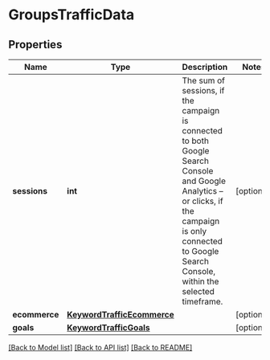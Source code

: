 # GroupsTrafficData

## Properties
Name | Type | Description | Notes
------------ | ------------- | ------------- | -------------
**sessions** | **int** | The sum of sessions, if the campaign is connected to both Google Search Console and Google Analytics – or clicks, if the campaign is only connected to Google Search Console, within the selected timeframe. | [optional] 
**ecommerce** | [**KeywordTrafficEcommerce**](KeywordTrafficEcommerce.md) |  | [optional] 
**goals** | [**KeywordTrafficGoals**](KeywordTrafficGoals.md) |  | [optional] 

[[Back to Model list]](../README.md#documentation-for-models) [[Back to API list]](../README.md#documentation-for-api-endpoints) [[Back to README]](../README.md)

